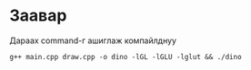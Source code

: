 # Заавар
Дараах command-г ашиглаж компайлднуу

`g++ main.cpp draw.cpp -o dino -lGL -lGLU -lglut && ./dino`
